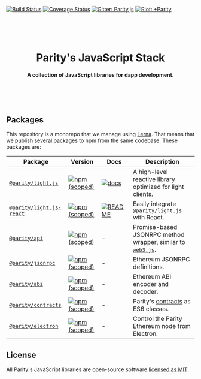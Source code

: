 [![Build Status](https://travis-ci.org/paritytech/js-libs.svg?branch=master)](https://travis-ci.org/paritytech/js-libs)
[![Coverage Status](https://coveralls.io/repos/github/paritytech/js-libs/badge.svg?branch=master)](https://coveralls.io/github/paritytech/js-libs?branch=master)
[![Gitter: Parity.js](https://img.shields.io/badge/gitter-parity.js-4AB495.svg)](https://gitter.im/paritytech/parity.js)
[![Riot: +Parity](https://img.shields.io/badge/riot-%2Bparity%3Amatrix.parity.io-orange.svg)](https://riot.im/app/#/group/+parity:matrix.parity.io)

<br /><br /><br />

<h1 align="center">Parity's JavaScript Stack</h1>

<h4 align="center">
  A collection of JavaScript libraries for dapp development.
</h4>

<br /><br /><br />

## Packages

This repository is a monorepo that we manage using [Lerna](https://lernajs.io). That means that we publish [several packages](/packages) to npm from the same codebase. These packages are:

| Package                                              | Version                                                                                                                          | Docs                                                                                                  | Description                                                                                        |
| ---------------------------------------------------- | -------------------------------------------------------------------------------------------------------------------------------- | ----------------------------------------------------------------------------------------------------- | -------------------------------------------------------------------------------------------------- |
| [`@parity/light.js`](/packages/light.js)             | [![npm (scoped)](https://img.shields.io/npm/v/@parity/light.js.svg)](https://www.npmjs.com/package/@parity/light.js)             | [![docs](https://img.shields.io/badge/docs-passing-green.svg)](https://parity-js.github.io/light.js/) | A high-level reactive library optimized for light clients.                                         |
| [`@parity/light.js-react`](/packages/light.js-react) | [![npm (scoped)](https://img.shields.io/npm/v/@parity/light.js-react.svg)](https://www.npmjs.com/package/@parity/light.js-react) | [![README](https://img.shields.io/badge/docs-README-green.svg)](/packages/light.js-react#readme)      | Easily integrate `@parity/light.js` with React.                                                    |
| [`@parity/api`](/packages/api)                       | [![npm (scoped)](https://img.shields.io/npm/v/@parity/api.svg)](https://www.npmjs.com/package/@parity/api)                       | -                                                                                                     | Promise-based JSONRPC method wrapper, similar to [`web3.js`](https://github.com/ethereum/web3.js). |
| [`@parity/jsonrpc`](/packages/jsonrpc)               | [![npm (scoped)](https://img.shields.io/npm/v/@parity/jsonrpc.svg)](https://www.npmjs.com/package/@parity/jsonrpc)               | -                                                                                                     | Ethereum JSONRPC definitions.                                                                      |
| [`@parity/abi`](/packages/abi)                       | [![npm (scoped)](https://img.shields.io/npm/v/@parity/abi.svg)](https://www.npmjs.com/package/@parity/abi)                       | -                                                                                                     | Ethereum ABI encoder and decoder.                                                                  |
| [`@parity/contracts`](/packages/contracts)           | [![npm (scoped)](https://img.shields.io/npm/v/@parity/contracts.svg)](https://www.npmjs.com/package/@parity/contracts)           | -                                                                                                     | Parity's [contracts](https://github.com/parity-contracts) as ES6 classes.                          |
| [`@parity/electron`](/packages/electron)             | [![npm (scoped)](https://img.shields.io/npm/v/@parity/electron.svg)](https://www.npmjs.com/package/@parity/electron)             | -                                                                                                     | Control the Parity Ethereum node from Electron.                                                    |

## License

All Parity's JavaScript libraries are open-source software [licensed as MIT](/LICENSE).
